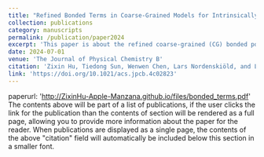```yaml
---
title: "Refined Bonded Terms in Coarse-Grained Models for Intrinsically Disordered Proteins Improve Backbone Conformations"
collection: publications
category: manuscripts
permalink: /publication/paper2024
excerpt: 'This paper is about the refined coarse-grained (CG) bonded potentials for disordered proteins. It achieves near-quantitative accuracy with secondary structure propensity estimated by NMR data, and captures the transient secondary structure of p53. <br><b>NOTE: This is challenging even in atomistic model!</b> '
date: 2024-07-01
venue: 'The Journal of Physical Chemistry B'
citation: 'Zixin Hu, Tiedong Sun, Wenwen Chen, Lars Nordenskiöld, and Lanyuan Lu (2024). &quot;Refined Bonded Terms in Coarse-Grained Models for Intrinsically Disordered Proteins Improve Backbone Conformations.&quot; <i>The Journal of Physical Chemistry B</i>. 128(27).'
link: 'https://doi.org/10.1021/acs.jpcb.4c02823' 
---
```

<!--slidesurl: 'http://academicpages.github.io/files/slides1.pdf'-->
paperurl: 'http://ZixinHu-Apple-Manzana.github.io/files/bonded_terms.pdf'
The contents above will be part of a list of publications, if the user clicks the link for the publication than the contents of section will be rendered as a full page, allowing you to provide more information about the paper for the reader. When publications are displayed as a single page, the contents of the above "citation" field will automatically be included below this section in a smaller font.
